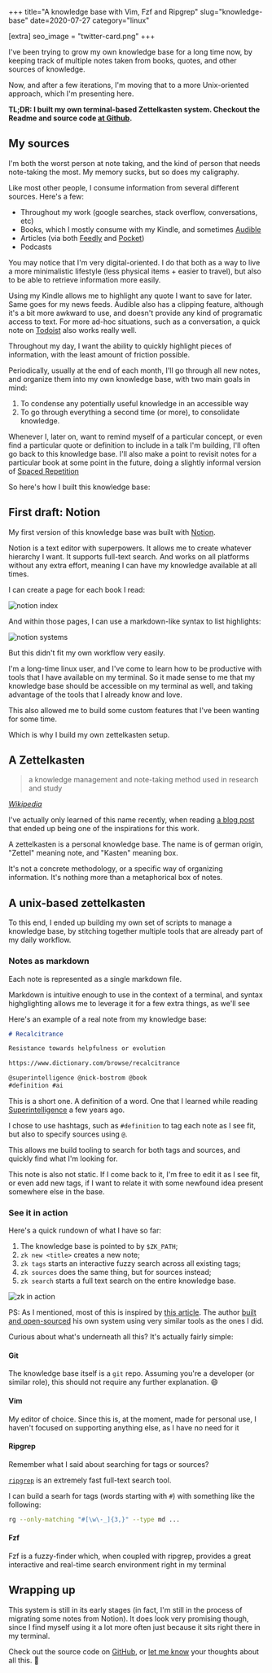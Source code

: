 +++
title="A knowledge base with Vim, Fzf and Ripgrep"
slug="knowledge-base"
date=2020-07-27
category="linux"

[extra]
seo_image = "twitter-card.png"
+++

[learning-machine]: https://superorganizers.substack.com/p/how-to-build-a-learning-machine
[sirupsen-zk]: https://github.com/sirupsen/zk
[zk]: https://github.com/naps62/zk
[audible]: https://www.audible.com
[feedly]: https://feedly.com
[pocket]: https://app.getpocket.com
[todoist]: https://todoist.com
[spaced-repetition]: https://en.wikipedia.org/wiki/Spaced_repetition
[notion]: https://notion.so
[zk-wiki]: https://en.wikipedia.org/wiki/Zettelkasten
[superintelligence]: https://www.goodreads.com/book/show/20527133-superintelligence
[ripgrep]: https://github.com/BurntSushi/ripgrep
[twitter]: https://twitter.com/naps62

I've been trying to grow my own knowledge base for a long time now, by keeping
track of multiple notes taken from books, quotes, and other sources of
knowledge.

Now, and after a few iterations, I'm moving that to a more Unix-oriented
approach, which I'm presenting here.

**TL;DR: I built my own terminal-based Zettelkasten system. Checkout the
Readme and source code [at Github][zk].**

## My sources

I'm both the worst person at note taking, and the kind of person that needs
note-taking the most. My memory sucks, but so does my caligraphy.

Like most other people, I consume information from several different sources. Here's a few:

- Throughout my work (google searches, stack overflow, conversations, etc)
- Books, which I mostly consume with my Kindle, and sometimes [Audible][audible]
- Articles (via both [Feedly][feedly] and [Pocket][pocket])
- Podcasts

You may notice that I'm very digital-oriented. I do that both as a way to live 
a more minimalistic lifestyle (less physical items + easier to travel), but also
to be able to retrieve information more easily.

Using my Kindle allows me to highlight any quote I want to save for later. Same
goes for my news feeds. Audible also has a clipping feature, although it's
a bit more awkward to use, and doesn't provide any kind of programatic access to
text. For more ad-hoc situations, such as a conversation, a quick note on
[Todoist][todoist] also works really well.

Throughout my day, I want the ability to quickly highlight pieces of
information, with the least amount of friction possible.

Periodically, usually at the end of each month, I'll go through all new notes,
and organize them into my own knowledge base, with two main goals in mind:

1. To condense any potentially useful knowledge in an accessible way
2. To go through everything a second time (or more), to consolidate knowledge.

Whenever I, later on, want to remind myself of a particular concept, or even
find a particular quote or definition to include in a talk I'm building, I'll
often go back to this knowledge base. I'll also make a point to revisit notes
for a particular book at some point in the future, doing a slightly informal
  version of [Spaced
  Repetition][spaced-repetition]

So here's how I built this knowledge base:

## First draft: Notion

My first version of this knowledge base was built with
[Notion][notion].

Notion is a text editor with superpowers. It allows me to create whatever
hierarchy I want. It supports full-text search. And works on all platforms
without any extra effort, meaning I can have my knowledge available at all
times.

I can create a page for each book I read:

![notion index](./notion-index.png)

And within those pages, I can use a markdown-like syntax to list highlights:

![notion systems](./notion-thinking-systems.png)

But this didn't fit my own workflow very easily.

I'm a long-time linux user, and I've come to learn how to be productive with
tools that I have available on my terminal. So it made sense to me that my
knowledge base should be accessible on my terminal as well, and taking advantage
of the tools that I already know and love.

This also allowed me to build some custom features that I've been wanting for
some time.

Which is why I build my own zettelkasten setup.

## A Zettelkasten

> a knowledge management and note-taking method used in research and study

*[Wikipedia][zk-wiki]*

I've actually only learned of this name recently, when reading [a blog
post][learning-machine] that ended up being one of the inspirations for this
work.

A zettelkasten is a personal knowledge base. The name is of german origin,
"Zettel" meaning note, and "Kasten" meaning box.

It's not a concrete methodology, or a specific way of organizing information.
It's nothing more than a metaphorical box of notes.

## A unix-based zettelkasten

To this end, I ended up building my own set of scripts to manage a knowledge
base, by stitching together multiple tools that are already part of my daily
workflow.

### Notes as markdown

Each note is represented as a single markdown file.

Markdown is intuitive enough to use in the context of a terminal, and syntax
highglighting allows me to leverage it for a few extra things, as we'll see

Here's an example of a real note from my knowledge base:

```markdown
# Recalcitrance

Resistance towards helpfulness or evolution

https://www.dictionary.com/browse/recalcitrance

@superintelligence @nick-bostrom @book
#definition #ai
```

This is a short one. A definition of a word. One that I learned while reading
[Superintelligence][superintelligence]
a few years ago.

I chose to use hashtags, such as `#definition` to tag each note as I see fit,
but also to specify sources using `@`.

This allows me build tooling to search for both tags and sources, and quickly
find what I'm looking for.

This note is also not static. If I come back to it, I'm free to edit it as I see
fit, or even add new tags, if I want to relate it with some newfound idea
present somewhere else in the base.

### See it in action

Here's a quick rundown of what I have so far:

1. The knowledge base is pointed to by `$ZK_PATH`;
2. `zk new <title>` creates a new note;
3. `zk tags` starts an interactive fuzzy search across all existing tags;
4. `zk sources` does the same thing, but for sources instead;
5. `zk search` starts a full text search on the entire knowledge base.

![zk in action](./zk-in-action.gif)

PS: As I mentioned, most of this is inspired by [this
article][learning-machine]. The author [built and open-sourced][sirupsen-zk] his
own system using very similar tools as the ones I did.

Curious about what's underneath all this? It's actually fairly simple:

#### Git

The knowledge base itself is a `git` repo. Assuming you're a developer (or
similar role), this should not require any further explanation. 😄

#### Vim

My editor of choice. Since this is, at the moment, made for personal use,
I haven't focused on supporting anything else, as I have no need for it

#### Ripgrep

Remember what I said about searching for tags or sources?

[`ripgrep`][ripgrep] is an extremely fast full-text search tool.

I can build a searh for tags (words starting with `#`) with something like the
following:

```sh
rg --only-matching "#[\w\-_]{3,}" --type md ...
```

#### Fzf

Fzf is a fuzzy-finder which, when coupled with ripgrep, provides a great
interactive and real-time search environment right in my terminal

## Wrapping up

This system is still in its early stages (in fact, I'm still in the process of
migrating some notes from Notion).
It does look very promising though, since I find myself using it a lot more
often just because it sits right there in my terminal.

Check out the source code on [GitHub][zk], or [let me know][twitter] your
thoughts about all this. 👋
